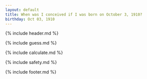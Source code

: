 ```yaml
---
layout: default
title: When was I conceived if I was born on October 3, 1910?
birthday: Oct 03, 1910
---
```


{% include header.md %}

{% include guess.md %}

{% include calculate.md %}

{% include safety.md %}

{% include footer.md %}



